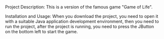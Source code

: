 Project Description:
This is a version of the famous game "Game of Life".

Installation and Usage:
When you download the project, you need to open it with a suitable Java application development environment, 
then you need to run the project, after the project is running, you need to press the JButton on the bottom left to start the game.

